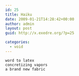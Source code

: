 ```yaml
---
id: 25
title: Haiku
date: 2009-01-21T14:28:42+00:00
author: admin
layout: post
guid: http://x.exedre.org/?p=25

categories:
  - void
---
```

    word to latex
    concretizing vapors
    a brand new fabric
